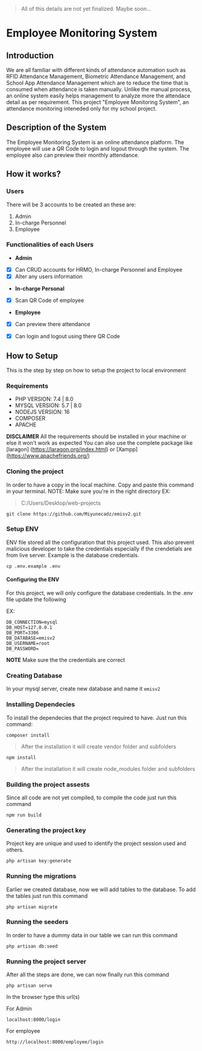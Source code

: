 > All of this details are not yet finalized. Maybe soon...

# Employee Monitoring System

## Introduction
We are all familiar with different kinds of attendance automation such as RFID Attendance Management, Biometric Attendance Management, and School App Attendance Management which are to reduce the time that is consumed when attendance is taken manually. Unlike the manual process, an online system easily helps management to analyze more the attendace detail as per requirement. This project "Employee Monitoring System", an attendance monitoring inteneded only for my school project.

## Description of the System
The Employee Monitoring System is an online attendance platform. The employee will use a QR Code to login and logout through the system. The employee also can preview their monthly attendance.

## How it works?

### Users
There will be 3 accounts to be created an these are:
1. Admin
2. In-charge Personnel 
3. Employee

### Functionalities of each Users
- **Admin**
- [x] Can CRUD accounts for HRMO, In-charge Personnel and Employee
- [x] Alter any users information

- **In-charge Personal**
- [x] Scan QR Code of employee

- **Employee**
- [x] Can preview there attendance
- [x] Can login and logout using there QR Code


## How to Setup
This is the step by step on how to setup the project to local environment

### Requirements
- PHP VERSION: 7.4 | 8.0
- MYSQL VERSION: 5.7 | 8.0
- NODEJS VERSION: 16
- COMPOSER
- APACHE

**DISCLAIMER**
All the requirements should be installed in your machine or else it won't work as expected
You can also use the complete package like [laragon] (https://laragon.org/index.html) or [Xampp] (https://www.apachefriends.org/)

### Cloning the project
In order to have a copy in the local machine.
Copy and paste this command in your terminal.
NOTE: Make sure you're in the right directory
EX: 
> C:/Users/Desktop/web-projects
```
git clone https://github.com/Miyunecadz/emisv2.git
```

### Setup ENV
ENV file stored all the configuration that this project used.
This also prevent malicious developer to take the credentials especially if the crendetials are from live server.
Example is the database credentials.

```
cp .env.example .env
```

#### Configuring the ENV
For this project, we will only configure the database credentials.
In the .env file update the following

EX:
```
DB_CONNECTION=mysql
DB_HOST=127.0.0.1
DB_PORT=3306
DB_DATABASE=emisv2
DB_USERNAME=root
DB_PASSWORD=
```
**NOTE**
Make sure the the credentials are correct

### Creating Database
In your mysql server, create new database and name it `emisv2`

### Installing Dependecies
To install the dependecies that the project required to have.
Just run this command:
```
composer install
```
> After the installation it will create vendor folder and subfolders

```
npm install
```
> After the installation it will create node_modules folder and subfolders

### Building the project assests
Since all code are not yet compiled, to compile the code just run this command
```
npm run build
```

### Generating the project key
Project key are unique and used to identify the project session used and others. 
```
php artisan key:generate
```

### Running the migrations
Earlier we created database, now we will add tables to the database.
To add the tables just run this command
```
php artisan migrate
```

### Running the seeders
In order to have a dummy data in our table we can run this command
```
php artisan db:seed
```

### Running the project server
After all the steps are done, we can now finally run this command
```
php artisan serve
```

In the browser type this url(s)

For Admin
```
localhost:8000/login
```

For employee

```
http://localhost:8000/employee/login
```
